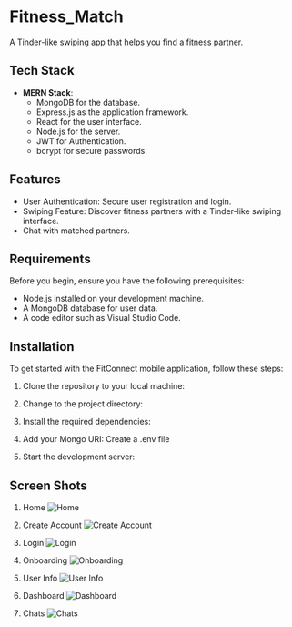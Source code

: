 # Fitness_Match

A Tinder-like swiping app that helps you find a fitness partner.

## Tech Stack

- **MERN Stack**:
  - MongoDB for the database.
  - Express.js as the application framework.
  - React for the user interface.
  - Node.js for the server.
  - JWT for Authentication.
  - bcrypt for secure passwords.

## Features

- User Authentication: Secure user registration and login.
- Swiping Feature: Discover fitness partners with a Tinder-like swiping interface.
- Chat with matched partners.

## Requirements

Before you begin, ensure you have the following prerequisites:

- Node.js installed on your development machine.
- A MongoDB database for user data.
- A code editor such as Visual Studio Code.

## Installation

To get started with the FitConnect mobile application, follow these steps:

1. Clone the repository to your local machine:

2. Change to the project directory:

3. Install the required dependencies:

4. Add your Mongo URI:
Create a .env file

5. Start the development server:

## Screen Shots

1. Home
![Home](https://github.com/SahilLamba0008/Fitness_Match/assets/125360487/0460c737-46d1-47d0-8c94-8c542675a51e)

2. Create Account
![Create Account](https://github.com/SahilLamba0008/Fitness_Match/assets/125360487/d13cc03b-20e2-40a9-b497-fa7714bc82cc)

3. Login
![Login](https://github.com/SahilLamba0008/Fitness_Match/assets/125360487/f4674306-a75b-4055-8a9e-e49ac8bdc5f7)

4. Onboarding
![Onboarding](https://github.com/SahilLamba0008/Fitness_Match/assets/125360487/19bd2b25-f0ec-4bd7-bdfb-75764baa32f1)

5. User Info
![User Info](https://github.com/SahilLamba0008/Fitness_Match/assets/125360487/5a3932d9-a70f-4637-af78-e1c6f3ac08e6)

6. Dashboard
![Dashboard](https://github.com/SahilLamba0008/Fitness_Match/assets/125360487/eb87abce-7dcb-4f2a-b15c-f8193645243d)

7. Chats
![Chats](https://github.com/SahilLamba0008/Fitness_Match/assets/125360487/70f503c7-2d3e-43ee-a794-2e1837f18d70)
